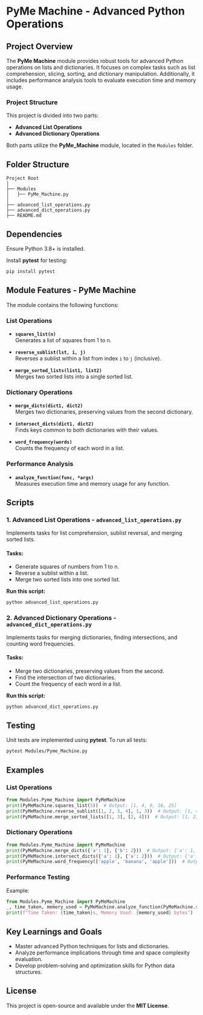 # PyMe Machine - Advanced Python Operations

## Project Overview
The **PyMe Machine** module provides robust tools for advanced Python operations on lists and dictionaries. It focuses on complex tasks such as list comprehension, slicing, sorting, and dictionary manipulation. Additionally, it includes performance analysis tools to evaluate execution time and memory usage.

### Project Structure
This project is divided into two parts:
- **Advanced List Operations**
- **Advanced Dictionary Operations**

Both parts utilize the **PyMe_Machine** module, located in the `Modules` folder.

## Folder Structure
```
Project Root
│
├── Modules
│   ├── PyMe_Machine.py
│
├── advanced_list_operations.py
├── advanced_dict_operations.py
├── README.md
```

## Dependencies
Ensure Python 3.8+ is installed.

Install **pytest** for testing:
```bash
pip install pytest
```

## Module Features - PyMe Machine
The module contains the following functions:

### List Operations
- **`squares_list(n)`**  
  Generates a list of squares from 1 to n.

- **`reverse_sublist(lst, i, j)`**  
  Reverses a sublist within a list from index `i` to `j` (inclusive).

- **`merge_sorted_lists(list1, list2)`**  
  Merges two sorted lists into a single sorted list.

### Dictionary Operations
- **`merge_dicts(dict1, dict2)`**  
  Merges two dictionaries, preserving values from the second dictionary.

- **`intersect_dicts(dict1, dict2)`**  
  Finds keys common to both dictionaries with their values.

- **`word_frequency(words)`**  
  Counts the frequency of each word in a list.

### Performance Analysis
- **`analyze_function(func, *args)`**  
  Measures execution time and memory usage for any function.

## Scripts
### 1. Advanced List Operations - `advanced_list_operations.py`
Implements tasks for list comprehension, sublist reversal, and merging sorted lists.

#### Tasks:
- Generate squares of numbers from 1 to n.
- Reverse a sublist within a list.
- Merge two sorted lists into one sorted list.

**Run this script:**
```bash
python advanced_list_operations.py
```

### 2. Advanced Dictionary Operations - `advanced_dict_operations.py`
Implements tasks for merging dictionaries, finding intersections, and counting word frequencies.

#### Tasks:
- Merge two dictionaries, preserving values from the second.
- Find the intersection of two dictionaries.
- Count the frequency of each word in a list.

**Run this script:**
```bash
python advanced_dict_operations.py
```

## Testing
Unit tests are implemented using **pytest**. To run all tests:
```bash
pytest Modules/Pyme_Machine.py
```

## Examples
### List Operations
```python
from Modules.Pyme_Machine import PyMeMachine
print(PyMeMachine.squares_list(5))  # Output: [1, 4, 9, 16, 25]
print(PyMeMachine.reverse_sublist([1, 2, 3, 4], 1, 3))  # Output: [1, 4, 3, 2]
print(PyMeMachine.merge_sorted_lists([1, 3], [2, 4]))  # Output: [1, 2, 3, 4]
```

### Dictionary Operations
```python
from Modules.Pyme_Machine import PyMeMachine
print(PyMeMachine.merge_dicts({'a': 1}, {'b': 2}))  # Output: {'a': 1, 'b': 2}
print(PyMeMachine.intersect_dicts({'a': 1}, {'a': 2}))  # Output: {'a': 1}
print(PyMeMachine.word_frequency(['apple', 'banana', 'apple']))  # Output: {'apple': 2, 'banana': 1}
```

### Performance Testing
Example:
```python
from Modules.Pyme_Machine import PyMeMachine
_, time_taken, memory_used = PyMeMachine.analyze_function(PyMeMachine.squares_list, 10000)
print(f"Time Taken: {time_taken}s, Memory Used: {memory_used} bytes")
```

## Key Learnings and Goals
- Master advanced Python techniques for lists and dictionaries.
- Analyze performance implications through time and space complexity evaluation.
- Develop problem-solving and optimization skills for Python data structures.

## License
This project is open-source and available under the **MIT License**.

